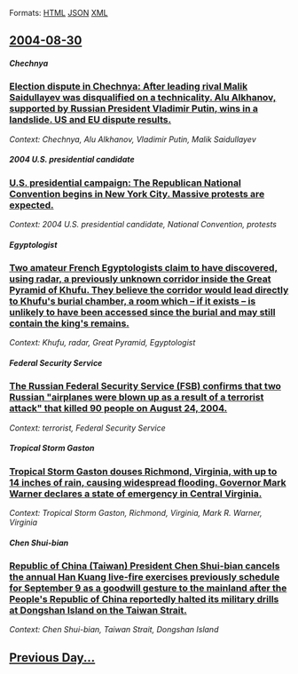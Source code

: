 
Formats: [HTML](2004/08/30/index.html)  [JSON](2004/08/30/index.json)  [XML](2004/08/30/index.xml)  

## [2004-08-30](/news/2004/08/30/index.md)

##### Chechnya
### [ Election dispute in Chechnya: After leading rival Malik Saidullayev was disqualified on a technicality. Alu Alkhanov, supported by Russian President Vladimir Putin, wins in a landslide. US and EU dispute results. ](/news/2004/08/30/election-dispute-in-chechnya-after-leading-rival-malik-saidullayev-was-disqualified-on-a-technicality-alu-alkhanov-supported-by-russian.md)
_Context: Chechnya, Alu Alkhanov, Vladimir Putin, Malik Saidullayev_

##### 2004 U.S. presidential candidate
### [ U.S. presidential campaign: The Republican National Convention begins in New York City. Massive protests are expected. ](/news/2004/08/30/u-s-presidential-campaign-the-republican-national-convention-begins-in-new-york-city-massive-protests-are-expected.md)
_Context: 2004 U.S. presidential candidate, National Convention, protests_

##### Egyptologist
### [ Two amateur French Egyptologists claim to have discovered, using radar, a previously unknown corridor inside the Great Pyramid of Khufu. They believe the corridor would lead directly to Khufu's burial chamber, a room which &ndash; if it exists &ndash; is unlikely to have been accessed since the burial and may still contain the king's remains. ](/news/2004/08/30/two-amateur-french-egyptologists-claim-to-have-discovered-using-radar-a-previously-unknown-corridor-inside-the-great-pyramid-of-khufu-th.md)
_Context: Khufu, radar, Great Pyramid, Egyptologist_

##### Federal Security Service
### [ The Russian Federal Security Service (FSB) confirms that two Russian "airplanes were blown up as a result of a terrorist attack" that killed 90 people on August 24, 2004. ](/news/2004/08/30/the-russian-federal-security-service-fsb-confirms-that-two-russian-airplanes-were-blown-up-as-a-result-of-a-terrorist-attack-that-kille.md)
_Context: terrorist, Federal Security Service_

##### Tropical Storm Gaston
### [ Tropical Storm Gaston douses Richmond, Virginia, with up to 14&nbsp;inches of rain, causing widespread flooding. Governor Mark Warner declares a state of emergency in Central Virginia. ](/news/2004/08/30/tropical-storm-gaston-douses-richmond-virginia-with-up-to-14-nbsp-inches-of-rain-causing-widespread-flooding-governor-mark-warner-decla.md)
_Context: Tropical Storm Gaston, Richmond, Virginia, Mark R. Warner, Virginia_

##### Chen Shui-bian
### [ Republic of China (Taiwan) President Chen Shui-bian cancels the annual Han Kuang live-fire exercises previously schedule for September 9 as a goodwill gesture to the mainland after the People's Republic of China reportedly halted its military drills at Dongshan Island on the Taiwan Strait. ](/news/2004/08/30/republic-of-china-taiwan-president-chen-shui-bian-cancels-the-annual-han-kuang-live-fire-exercises-previously-schedule-for-september-9-as.md)
_Context: Chen Shui-bian, Taiwan Strait, Dongshan Island_

## [Previous Day...](/news/2004/08/29/index.md)

